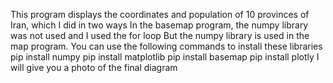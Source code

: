 This program displays the coordinates and population of 10 provinces of Iran, which I did in two ways
In the basemap program, the numpy library was not used and I used the for loop
But the numpy library is used in the map program.
You can use the following commands to install these libraries
pip install numpy
pip install matplotlib
pip install basemap
pip install plotly
I will give you a photo of the final diagram
